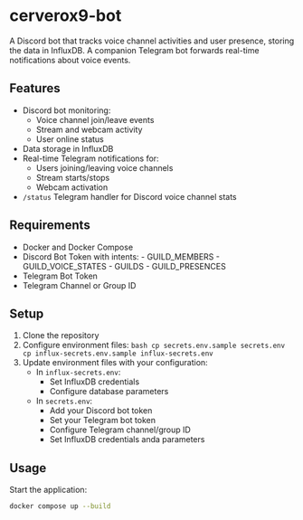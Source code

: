 # cerverox9-bot
A Discord bot that tracks voice channel activities and user presence, storing the data in InfluxDB. A companion Telegram bot forwards real-time notifications about voice events.

## Features

- Discord bot monitoring:
    - Voice channel join/leave events
    - Stream and webcam activity
    - User online status
- Data storage in InfluxDB
- Real-time Telegram notifications for:
    - Users joining/leaving voice channels
    - Stream starts/stops
    - Webcam activation
- `/status` Telegram handler for Discord voice channel stats

## Requirements

- Docker and Docker Compose
- Discord Bot Token with intents:
        - GUILD_MEMBERS
        - GUILD_VOICE_STATES
        - GUILDS
        - GUILD_PRESENCES
- Telegram Bot Token
- Telegram Channel or Group ID

## Setup

1. Clone the repository
2. Configure environment files:
         ```bash
         cp secrets.env.sample secrets.env
         cp influx-secrets.env.sample influx-secrets.env
         ```
3. Update environment files with your configuration:
    - In `influx-secrets.env`:
      - Set InfluxDB credentials
      - Configure database parameters
    - In `secrets.env`:
      - Add your Discord bot token
      - Set your Telegram bot token
      - Configure Telegram channel/group ID
      - Set InfluxDB credentials anda parameters

## Usage

Start the application:
```bash
docker compose up --build
```
